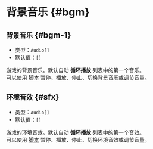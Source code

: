 # 背景音乐 {#bgm}

## `背景音乐` {#bgm-1}

- 类型：`Audio[]`
- 默认值：`[]`

游戏的背景音乐。默认自动 **循环播放** 列表中的第一个音乐。  
可以使用 [脚本](https://github.com/Withered-Flower-0422/BST/blob/main/_Typings/gameApi/modules/audioManager.d.ts) 暂停、播放、停止、切换背景音乐或调节音量。

## `环境音效` {#sfx}

- 类型：`Audio[]`
- 默认值：`[]`

游戏的环境音效。默认自动 **循环播放** 列表中的第一个音效。  
可以使用 [脚本](https://github.com/Withered-Flower-0422/BST/blob/main/_Typings/gameApi/modules/audioManager.d.ts) 暂停、播放、停止、切换环境音效或调节音量。

